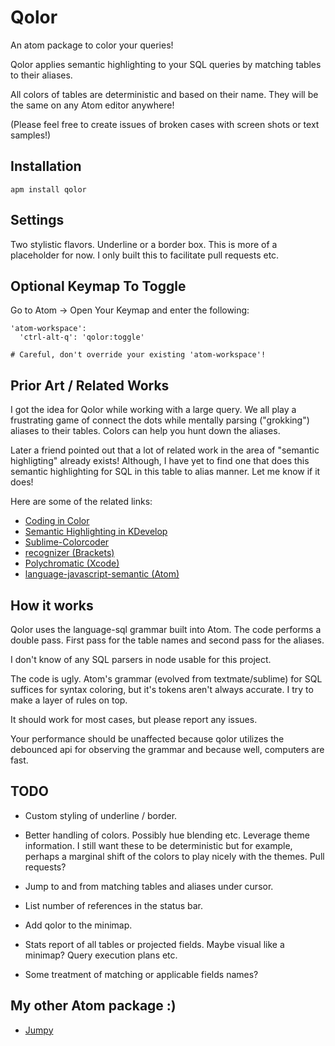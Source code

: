 # Qolor

An atom package to color your queries!

Qolor applies semantic highlighting to your SQL queries by matching tables to
their aliases.

All colors of tables are deterministic and based on their name.
They will be the same on any Atom editor anywhere!

(Please feel free to create issues of broken cases with screen shots or text
samples!)

## Installation

    apm install qolor

## Settings

Two stylistic flavors.  Underline or a border box.  This is more of a
placeholder for now.  I only built this to facilitate pull requests etc.

## Optional Keymap To Toggle

Go to Atom -> Open Your Keymap and enter the following:

    'atom-workspace':
      'ctrl-alt-q': 'qolor:toggle'

    # Careful, don't override your existing 'atom-workspace'!

## Prior Art / Related Works

I got the idea for Qolor while working with a large query.
We all play a frustrating game of connect the dots while mentally parsing ("grokking") aliases to their tables.  Colors can help you hunt down the aliases.

Later a friend pointed out that a lot of related work in the area of
"semantic highligting" already exists!
Although, I have yet to find one that does this semantic highlighting for SQL in this table to alias manner.
Let me know if it does!

Here are some of the related links:

*   [Coding in Color](https://medium.com/programming-ideas-tutorial-and-experience/coding-in-color-3a6db2743a1e)
*   [Semantic Highlighting in KDevelop](http://zwabel.wordpress.com/2009/01/08/c-ide-evolution-from-syntax-highlighting-to-semantic-highlighting/)
*   [Sublime-Colorcoder](https://github.com/vprimachenko/Sublime-Colorcoder)
*   [recognizer (Brackets)](https://github.com/equiet/recognizer)
*   [Polychromatic (Xcode)](https://github.com/kolinkrewinkel/Polychromatic)
*   [language-javascript-semantic (Atom)](https://atom.io/packages/language-javascript-semantic)

## How it works

Qolor uses the language-sql grammar built into Atom.
The code performs a double pass.
First pass for the table names and second pass for the aliases.

I don't know of any SQL parsers in node usable for this project.

The code is ugly.  Atom's grammar (evolved from textmate/sublime) for SQL
suffices for syntax coloring, but it's tokens aren't always accurate.
I try to make a layer of rules on top.

It should work for most cases, but please report any issues.

Your performance should be unaffected because qolor utilizes the debounced api
for observing the grammar and because well, computers are fast.

## TODO

*   Custom styling of underline / border.

*   Better handling of colors.  Possibly hue blending etc.  Leverage theme
information.  I still want these to be deterministic but for example,
perhaps a marginal shift of the colors to play nicely with the themes.
Pull requests?

*   Jump to and from matching tables and aliases under cursor.

*   List number of references in the status bar.

*   Add qolor to the minimap.

*   Stats report of all tables or projected fields.
Maybe visual like a minimap?  Query execution plans etc.

*   Some treatment of matching or applicable fields names?

## My other Atom package :)

*   [Jumpy](https://atom.io/packages/jumpy)
